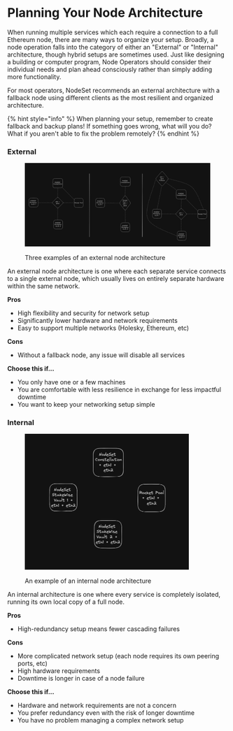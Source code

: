 # Planning Your Node Architecture

When running multiple services which each require a connection to a full Ethereum node, there are many ways to organize your setup. Broadly, a node operation falls into the category of either an "External" or "Internal" architecture, though hybrid setups are sometimes used. Just like designing a building or computer program, Node Operators should consider their individual needs and plan ahead consciously rather than simply adding more functionality.

For most operators, NodeSet recommends an external architecture with a fallback node using different clients as the most resilient and organized architecture.

{% hint style="info" %}
When planning your setup, remember to create fallback and backup plans! If something goes wrong, what will you do? What if you aren't able to fix the problem remotely?
{% endhint %}

### External

<figure><img src="../../.gitbook/assets/image (1) (1) (1) (1) (1).png" alt=""><figcaption><p>Three examples of an external node architecture</p></figcaption></figure>

An external node architecture is one where each separate service connects to a single external node, which usually lives on entirely separate hardware within the same network.&#x20;

**Pros**

* High flexibility and security for network setup
* Significantly lower hardware and network requirements
* Easy to support multiple networks (Holesky, Ethereum, etc)

**Cons**

* Without a fallback node, any issue will disable all services

**Choose this if...**

* You only have one or a few machines
* You are comfortable with less resilience in exchange for less impactful downtime
* You want to keep your networking setup simple



### Internal

<figure><img src="../../.gitbook/assets/image (2) (1) (1).png" alt="" width="375"><figcaption><p>An example of an internal node architecture</p></figcaption></figure>

An internal architecture is one where every service is completely isolated, running its own local copy of a full node.

**Pros**

* High-redundancy setup means fewer cascading failures

**Cons**

* More complicated network setup (each node requires its own peering ports, etc)
* High hardware requirements
* Downtime is longer in case of a node failure

**Choose this if...**

* Hardware and network requirements are not a concern
* You prefer redundancy even with the risk of longer downtime
* You have no problem managing a complex network setup
